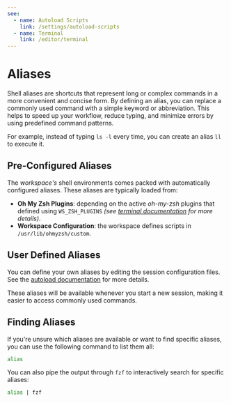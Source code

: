 ```yaml
---
see:
  - name: Autoload Scripts
    link: /settings/autoload-scripts
  - name: Terminal
    link: /editor/terminal
---
```


# Aliases

Shell aliases are shortcuts that represent long or complex commands in a more convenient
and concise form.
By defining an alias, you can replace a commonly used command with a simple keyword or
abbreviation.
This helps to speed up your workflow, reduce typing, and minimize errors by using
predefined command patterns.

For example, instead of typing `ls -l` every time, you can create an alias `ll` to
execute it.

## Pre-Configured Aliases

The *workspace's* shell environments comes packed with automatically configured aliases.
These aliases are typically loaded from:

- **Oh My Zsh Plugins**: depending on the active *oh-my-zsh* plugins that defined using
    `WS_ZSH_PLUGINS` *(see [terminal documentation](/editor/terminal) for more details)*.
- **Workspace Configuration**: the workspace defines scripts in `/usr/lib/ohmyzsh/custom`.

## User Defined Aliases

You can define your own aliases by editing the session configuration files.
See the [autoload documentation](/settings/autoload-scripts) for more details.

These aliases will be available whenever you start a new session, making it easier to
access commonly used commands.

## Finding Aliases

If you're unsure which aliases are available or want to find specific aliases, you can use
the following command to list them all:

```sh
alias
```

You can also pipe the output through `fzf`  to interactively search for specific aliases:

```sh
alias | fzf
```
